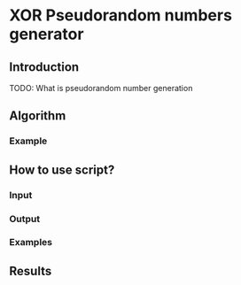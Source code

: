 # XOR Pseudorandom numbers generator
## Introduction
TODO: What is pseudorandom number generation

## Algorithm

### Example

## How to use script?
### Input
### Output

### Examples

## Results